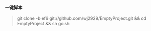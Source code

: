 #### 一键脚本

> git clone -b ef6 git://github.com/wj2929/EmptyProject.git && cd EmptyProject && sh go.sh
